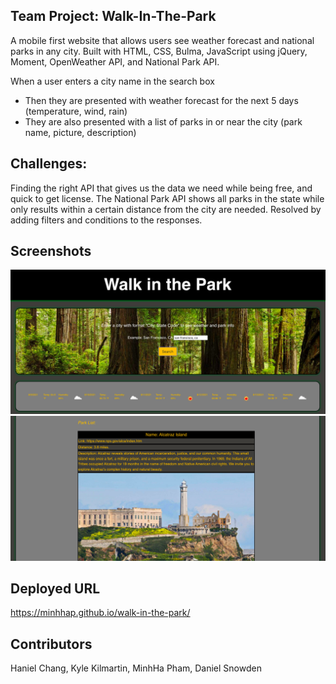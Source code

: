 ## Team Project: Walk-In-The-Park
A mobile first website that allows users see weather forecast and national parks in any city. Built with HTML, CSS, Bulma, JavaScript using jQuery, Moment, OpenWeather API, and National Park API.

When a user enters a city name in the search box
* Then they are presented with weather forecast for the next 5 days (temperature, wind, rain)
* They are also presented with a list of parks in or near the city (park name, picture, description)

## Challenges:
Finding the right API that gives us the data we need while being free, and quick to get license. 
The National Park API shows all parks in the state while only results within a certain distance from the city are needed. Resolved by adding filters and conditions to the responses.

## Screenshots
<div>
    <img src="./assets/images/walk-park.png"></img>
    <img src="./assets/images/park.png"></img>
</div>

## Deployed URL
https://minhhap.github.io/walk-in-the-park/

## Contributors 
Haniel Chang, Kyle Kilmartin, MinhHa Pham, Daniel Snowden